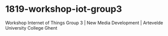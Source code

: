 # 1819-workshop-iot-group3
Workshop Internet of Things Group 3 | New Media Development | Artevelde University College Ghent
